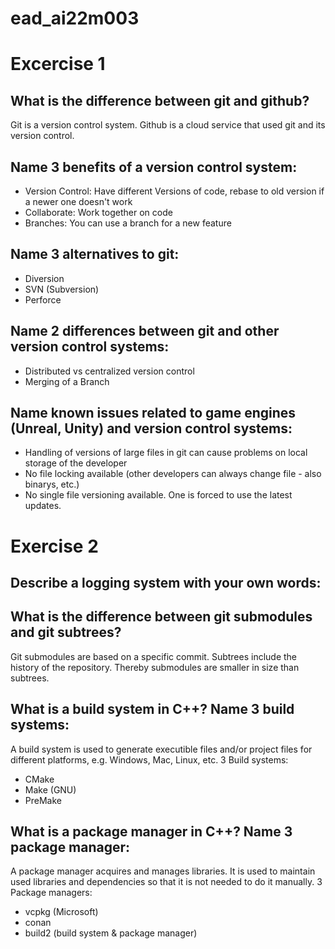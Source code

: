 # ead_ai22m003

# Excercise 1
## What is the difference between git and github?
Git is a version control system. Github is a cloud service that used git and its version control.

## Name 3 benefits of a version control system:
 - Version Control: Have different Versions of code, rebase to old version if a newer one doesn't work
 - Collaborate: Work together on code
 - Branches: You can use a branch for a new feature

## Name 3 alternatives to git:
 - Diversion
 - SVN (Subversion)
 - Perforce

## Name 2 differences between git and other version control systems:
 - Distributed vs centralized version control
 - Merging of a Branch

## Name known issues related to game engines (Unreal, Unity) and version control systems:
 - Handling of versions of large files in git can cause problems on local storage of the developer
 - No file locking available (other developers can always change file - also binarys, etc.)
 - No single file versioning available. One is forced to use the latest updates.


# Exercise 2

## Describe a logging system with your own words:
## What is the difference between git submodules and git subtrees?
Git submodules are based on a specific commit. Subtrees include the history of the repository. Thereby submodules are smaller in size than subtrees.

## What is a build system in C++? Name 3 build systems:
A build system is used to generate executible files and/or project files for different platforms, e.g. Windows, Mac, Linux, etc.
3 Build systems:
 - CMake
 - Make (GNU)
 - PreMake

## What is a package manager in C++? Name 3 package manager:
A package manager acquires and manages libraries. It is used to maintain used libraries and dependencies so that it is not needed to do it manually.
3 Package managers:
 - vcpkg (Microsoft)
 - conan
 - build2 (build system & package manager)

